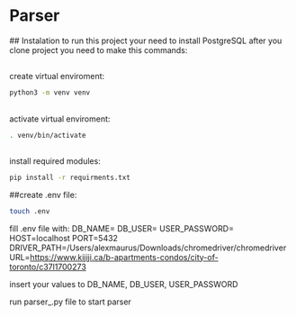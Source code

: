 # Parser

## Instalation
to run this project your need to install PostgreSQL
after you clone project you need to make this commands:
##
create virtual enviroment:
```bash
python3 -m venv venv
```
##
activate virtual enviroment:
```bash
. venv/bin/activate
```
##
install required modules:
```bash
pip install -r requirments.txt
```
##create .env file:
```bash
touch .env
```

fill .env file with:
DB_NAME=
DB_USER=
USER_PASSWORD=
HOST=localhost
PORT=5432
DRIVER_PATH=/Users/alexmaurus/Downloads/chromedriver/chromedriver
URL=https://www.kijiji.ca/b-apartments-condos/city-of-toronto/c37l1700273

insert your values to DB_NAME, DB_USER, USER_PASSWORD

run parser_.py file to start parser








